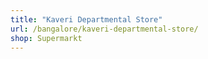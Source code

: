 ```yaml
---
title: "Kaveri Departmental Store"
url: /bangalore/kaveri-departmental-store/
shop: Supermarkt
---
```

